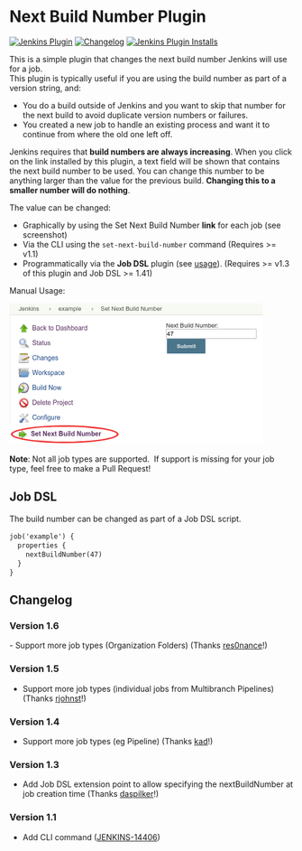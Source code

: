 # Next Build Number Plugin

[![Jenkins Plugin](https://img.shields.io/jenkins/plugin/v/next-build-number)](https://plugins.jenkins.io/next-build-number)
[![Changelog](https://img.shields.io/github/v/tag/jenkinsci/next-build-number-plugin?label=changelog)](https://github.com/jenkinsci/next-build-number/blob/master/README.md)
[![Jenkins Plugin Installs](https://img.shields.io/jenkins/plugin/i/next-build-number?color=blue)](https://plugins.jenkins.io/next-build-number)

This is a simple plugin that changes the next build number Jenkins will
use for a job.  
This plugin is typically useful if you are using the build number as
part of a version string, and:

-   You do a build outside of Jenkins and you want to skip that number
    for the next build to avoid duplicate version numbers or failures.
-   You created a new job to handle an existing process and want it to
    continue from where the old one left off.

Jenkins requires that **build numbers are always increasing**. When you
click on the link installed by this plugin, a text field will be shown
that contains the next build number to be used. You can change this
number to be anything larger than the value for the previous build.
**Changing this to a smaller number will do nothing**.

The value can be changed:

-   Graphically by using the Set Next Build Number **link** for each job
    (see screenshot)
-   Via the CLI using the `set-next-build-number` command (Requires \>=
    v1.1)
-   Programmatically via the **Job DSL** plugin
    (see [usage](#NextBuildNumberPlugin-JobDSL)). (Requires \>= v1.3 of
    this plugin and Job DSL \>= 1.41)

Manual Usage:

![](docs/images/next-build-number.png)

**Note**: Not all job types are supported.  If support is missing for
your job type, feel free to make a Pull Request!

## Job DSL

The build number can be changed as part of a Job DSL script.

``` syntaxhighlighter-pre
job('example') {
  properties {
    nextBuildNumber(47)
  }
}
```

## Changelog

### Version 1.6

- Support more job types (Organization Folders) (Thanks [res0nance](https://github.com/jenkinsci/next-build-number-plugin/pull/7)!)

### Version 1.5

- Support more job types (individual jobs from Multibranch Pipelines) (Thanks [rjohnst](https://github.com/jenkinsci/next-build-number-plugin/pull/6)!)

### Version 1.4

- Support more job types (eg Pipeline) (Thanks [kad](https://github.com/jenkinsci/next-build-number-plugin/pull/5)!)

### Version 1.3

- Add Job DSL extension point to allow specifying the nextBuildNumber at job creation time (Thanks [daspilker](https://github.com/jenkinsci/next-build-number-plugin/pull/4)!)

### Version 1.1

- Add CLI command ([JENKINS-14406](https://issues.jenkins-ci.org/browse/JENKINS-14406))